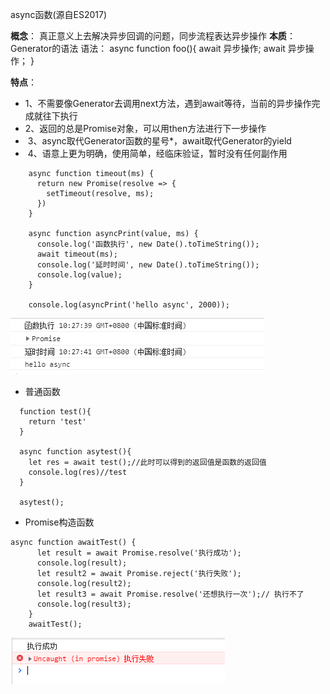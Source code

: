   async函数(源自ES2017)

  **概念**： 真正意义上去解决异步回调的问题，同步流程表达异步操作
  **本质**： Generator的语法
  语法：
      async function foo(){
        await 异步操作;
        await 异步操作；
      }

  **特点**：

- 1、不需要像Generator去调用next方法，遇到await等待，当前的异步操作完成就往下执行
-  2、返回的总是Promise对象，可以用then方法进行下一步操作
- ​    3、async取代Generator函数的星号*，await取代Generator的yield
- ​    4、语意上更为明确，使用简单，经临床验证，暂时没有任何副作用





```
    async function timeout(ms) {
      return new Promise(resolve => {
        setTimeout(resolve, ms);
      })
    }
    
    async function asyncPrint(value, ms) {
      console.log('函数执行', new Date().toTimeString());
      await timeout(ms);
      console.log('延时时间', new Date().toTimeString());
      console.log(value);
    }

    console.log(asyncPrint('hello async', 2000));
```

![](picc/async.jpg)





- 普通函数

```
  function test(){
    return 'test'
  }

  async function asytest(){
    let res = await test();//此时可以得到的返回值是函数的返回值
    console.log(res)//test
  }

  asytest();
```



- Promise构造函数

```
async function awaitTest() {
      let result = await Promise.resolve('执行成功');
      console.log(result);
      let result2 = await Promise.reject('执行失败');
      console.log(result2);
      let result3 = await Promise.resolve('还想执行一次');// 执行不了
      console.log(result3);
    }
    awaitTest();
```

![](picc/async1.png)














